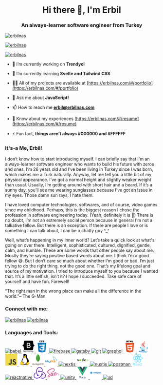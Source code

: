 <h1 align="center">Hi there 👋, I'm Erbil</h1>
<h3 align="center">An always-learner software engineer from Turkey</h3>

<p align="left"> <img src="https://komarev.com/ghpvc/?username=erbilnas&label=Profile%20views&color=0e75b6&style=flat" alt="erbilnas" /> </p>

<p align="left"> <a href="https://github.com/ryo-ma/github-profile-trophy"><img src="https://github-profile-trophy.vercel.app/?username=erbilnas" alt="erbilnas" /></a> </p>

<p align="left"> <a href="https://twitter.com/koalafied_dev" target="blank"><img src="https://img.shields.io/twitter/follow/koalafied_dev?logo=twitter&style=for-the-badge" alt="erbilnas" /></a> </p>

- 🔭 I’m currently working on **Trendyol**

- 🌱 I’m currently learning **Svelte and Tailwind CSS**

- 👨‍💻 All of my projects are available at [https://erbilnas.com/#/portfolio](https://erbilnas.com/#/portfolio)

- 💬 Ask me about **JavaScript!**

- 📫 How to reach me **erbil@erbilnas.com**

- 📄 Know about my experiences [https://erbilnas.com/#/resume](https://erbilnas.com/#/resume)

- ⚡ Fun fact, **things aren’t always #000000 and #FFFFFF**

<h3 align="left">It's-a Me, Erbil!</h3>

I don’t know how to start introducing myself. I can briefly say that I'm an always-learner software engineer who wants to build his future with zeros and ones. I’m 26 years old and I’ve been living in Turkey since I was born, which makes me a Turk naturally. Anyway, let me tell you a little bit of my physical appearance. I’ve got a normal height and slightly weaker weight than usual. Usually, I’m getting around with short hair and a beard. If it’s a sunny day, you’ll see me wearing sunglasses because I’ve got an issue in my eyes. Those damn sun rays, I hate them.

I have loved computer technologies, softwares, and of course, video games since my childhood. Perhaps, this is the biggest reason I chose the profession in software engineering today. (Yeah, definitely it is 🙂) There is no doubt, I’m not an extremely social person because in general I'm not a talkative fellow. But there is an exception. If there are people I love or is something I can talk about, I can be a chatty guy ^_^

Well, what’s happening in my inner world? Let’s take a quick look at what's going on over there. Intelligent, sophisticated, cultured, dignified, gentle, calm, and humble. These are some words that other people say about me. Mostly they’re saying positive based words about me. I think I'm a good fellow 😅. But I don’t care so much about whether I'm good or bad. I’m just trying to do the right thing, not the good one. That’s my lifelong goal and source of my motivation. I tried to introduce myself to you because I wanted that. It’s a little selfish, isn’t it? I hope I succeeded. Take safe care of yourself and have fun. Farewell!

“The right man in the wrong place can make all the difference in the world.”– The G-Man 


<h3 align="left">Connect with me:</h3>
<p align="left">
<a href="https://twitter.com/erbilnas" target="blank"><img align="center" src="https://cdn.jsdelivr.net/npm/simple-icons@3.0.1/icons/twitter.svg" alt="erbilnas" height="30" width="40" /></a>
<a href="https://linkedin.com/in/erbilnas" target="blank"><img align="center" src="https://cdn.jsdelivr.net/npm/simple-icons@3.0.1/icons/linkedin.svg" alt="erbilnas" height="30" width="40" /></a>
</p>

<h3 align="left">Languages and Tools:</h3>
<p align="left"> <a href="https://babeljs.io/" target="_blank"> <img src="https://www.vectorlogo.zone/logos/babeljs/babeljs-icon.svg" alt="babel" width="40" height="40"/> </a> <a href="https://getbootstrap.com" target="_blank"> <img src="https://raw.githubusercontent.com/devicons/devicon/master/icons/bootstrap/bootstrap-plain-wordmark.svg" alt="bootstrap" width="40" height="40"/> </a> <a href="https://www.w3schools.com/css/" target="_blank"> <img src="https://raw.githubusercontent.com/devicons/devicon/master/icons/css3/css3-original-wordmark.svg" alt="css3" width="40" height="40"/> </a> <a href="https://firebase.google.com/" target="_blank"> <img src="https://www.vectorlogo.zone/logos/firebase/firebase-icon.svg" alt="firebase" width="40" height="40"/> </a> <a href="https://www.gatsbyjs.com/" target="_blank"> <img src="https://www.vectorlogo.zone/logos/gatsbyjs/gatsbyjs-icon.svg" alt="gatsby" width="40" height="40"/> </a> <a href="https://git-scm.com/" target="_blank"> <img src="https://www.vectorlogo.zone/logos/git-scm/git-scm-icon.svg" alt="git" width="40" height="40"/> </a> <a href="https://graphql.org" target="_blank"> <img src="https://www.vectorlogo.zone/logos/graphql/graphql-icon.svg" alt="graphql" width="40" height="40"/> </a> <a href="https://www.w3.org/html/" target="_blank"> <img src="https://raw.githubusercontent.com/devicons/devicon/master/icons/html5/html5-original-wordmark.svg" alt="html5" width="40" height="40"/> </a> <a href="https://www.java.com" target="_blank"> <img src="https://raw.githubusercontent.com/devicons/devicon/master/icons/java/java-original.svg" alt="java" width="40" height="40"/> </a> <a href="https://developer.mozilla.org/en-US/docs/Web/JavaScript" target="_blank"> <img src="https://raw.githubusercontent.com/devicons/devicon/master/icons/javascript/javascript-original.svg" alt="javascript" width="40" height="40"/> </a> <a href="https://www.linux.org/" target="_blank"> <img src="https://raw.githubusercontent.com/devicons/devicon/master/icons/linux/linux-original.svg" alt="linux" width="40" height="40"/> </a> <a href="https://www.mongodb.com/" target="_blank"> <img src="https://raw.githubusercontent.com/devicons/devicon/master/icons/mongodb/mongodb-original-wordmark.svg" alt="mongodb" width="40" height="40"/> </a> <a href="https://www.mysql.com/" target="_blank"> <img src="https://raw.githubusercontent.com/devicons/devicon/master/icons/mysql/mysql-original-wordmark.svg" alt="mysql" width="40" height="40"/> </a> <a href="https://nextjs.org/" target="_blank"> <img src="https://cdn.worldvectorlogo.com/logos/nextjs-3.svg" alt="nextjs" width="40" height="40"/> </a> <a href="https://nodejs.org" target="_blank"> <img src="https://raw.githubusercontent.com/devicons/devicon/master/icons/nodejs/nodejs-original-wordmark.svg" alt="nodejs" width="40" height="40"/> </a> <a href="https://nuxtjs.org/" target="_blank"> <img src="https://www.vectorlogo.zone/logos/nuxtjs/nuxtjs-icon.svg" alt="nuxtjs" width="40" height="40"/> </a> <a href="https://postman.com" target="_blank"> <img src="https://www.vectorlogo.zone/logos/getpostman/getpostman-icon.svg" alt="postman" width="40" height="40"/> </a> <a href="https://reactjs.org/" target="_blank"> <img src="https://raw.githubusercontent.com/devicons/devicon/master/icons/react/react-original-wordmark.svg" alt="react" width="40" height="40"/> </a> <a href="https://reactnative.dev/" target="_blank"> <img src="https://reactnative.dev/img/header_logo.svg" alt="reactnative" width="40" height="40"/> </a> <a href="https://redux.js.org" target="_blank"> <img src="https://raw.githubusercontent.com/devicons/devicon/master/icons/redux/redux-original.svg" alt="redux" width="40" height="40"/> </a> <a href="https://sass-lang.com" target="_blank"> <img src="https://raw.githubusercontent.com/devicons/devicon/master/icons/sass/sass-original.svg" alt="sass" width="40" height="40"/> </a> <a href="https://unity.com/" target="_blank"> <img src="https://www.vectorlogo.zone/logos/unity3d/unity3d-icon.svg" alt="unity" width="40" height="40"/> </a> <a href="https://vuejs.org/" target="_blank"> <img src="https://raw.githubusercontent.com/devicons/devicon/master/icons/vuejs/vuejs-original-wordmark.svg" alt="vuejs" width="40" height="40"/> </a> <a href="https://webpack.js.org" target="_blank"> <img src="https://raw.githubusercontent.com/devicons/devicon/d00d0969292a6569d45b06d3f350f463a0107b0d/icons/webpack/webpack-original-wordmark.svg" alt="webpack" width="40" height="40"/> </a> <a href="https://www.adobe.com/products/xd.html" target="_blank"> <img src="https://cdn.worldvectorlogo.com/logos/adobe-xd.svg" alt="xd" width="40" height="40"/> </a> </p>
